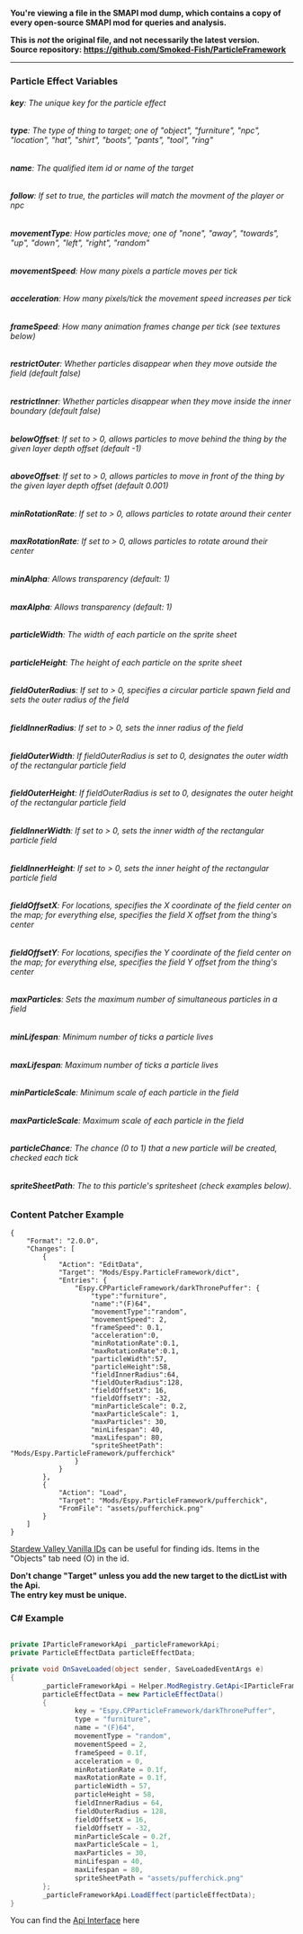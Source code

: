 **You're viewing a file in the SMAPI mod dump, which contains a copy of every open-source SMAPI mod
for queries and analysis.**

**This is _not_ the original file, and not necessarily the latest version.**  
**Source repository: https://github.com/Smoked-Fish/ParticleFramework**

----

### Particle Effect Variables
###### **key**: The unique key for the particle effect
###### **type**: The type of thing to target; one of "object", "furniture", "npc", "location", "hat", "shirt", "boots", "pants", "tool", "ring"
###### **name**: The qualified item id or name of the target
###### **follow**: If set to true, the particles will match the movment of the player or npc
###### **movementType**: How particles move; one of "none", "away", "towards", "up", "down", "left", "right", "random"
###### **movementSpeed**: How many pixels a particle moves per tick
###### **acceleration**: How many pixels/tick the movement speed increases per tick
###### **frameSpeed**: How many animation frames change per tick (see textures below)
###### **restrictOuter**: Whether particles disappear when they move outside the field (default false)
###### **restrictInner**: Whether particles disappear when they move inside the inner boundary (default false)
###### **belowOffset**: If set to > 0, allows particles to move behind the thing by the given layer depth offset (default -1)
###### **aboveOffset**: If set to > 0, allows particles to move in front of the thing by the given layer depth offset (default 0.001)
###### **minRotationRate**: If set to > 0, allows particles to rotate around their center
###### **maxRotationRate**: If set to > 0, allows particles to rotate around their center
###### **minAlpha**: Allows transparency (default: 1)
###### **maxAlpha**: Allows transparency (default: 1)
###### **particleWidth**: The width of each particle on the sprite sheet
###### **particleHeight**: The height of each particle on the sprite sheet
###### **fieldOuterRadius**: If set to > 0, specifies a circular particle spawn field and sets the outer radius of the field
###### **fieldInnerRadius**: If set to > 0, sets the inner radius of the field
###### **fieldOuterWidth**: If fieldOuterRadius is set to 0, designates the outer width of the rectangular particle field
###### **fieldOuterHeight**: If fieldOuterRadius is set to 0, designates the outer height of the rectangular particle field
###### **fieldInnerWidth**: If set to > 0, sets the inner width of the rectangular particle field
###### **fieldInnerHeight**: If set to > 0, sets the inner height of the rectangular particle field
###### **fieldOffsetX**: For locations, specifies the X coordinate of the field center on the map; for everything else, specifies the field X offset from the thing's center
###### **fieldOffsetY**: For locations, specifies the Y coordinate of the field center on the map; for everything else, specifies the field Y offset from the thing's center
###### **maxParticles**: Sets the maximum number of simultaneous particles in a field
###### **minLifespan**: Minimum number of ticks a particle lives
###### **maxLifespan**: Maximum number of ticks a particle lives
###### **minParticleScale**: Minimum scale of each particle in the field
###### **maxParticleScale**: Maximum scale of each particle in the field
###### **particleChance**: The chance (0 to 1) that a new particle will be created, checked each tick
###### **spriteSheetPath**: The to this particle's spritesheet (check examples below).




### Content Patcher Example
```
{
	"Format": "2.0.0",
	"Changes": [
		{
			"Action": "EditData",
			"Target": "Mods/Espy.ParticleFramework/dict",
			"Entries": {
				"Espy.CPParticleFramework/darkThronePuffer": {
					"type":"furniture",
					"name":"(F)64",
					"movementType":"random",
					"movementSpeed": 2,
					"frameSpeed": 0.1,
					"acceleration":0,
					"minRotationRate":0.1,
					"maxRotationRate":0.1,
					"particleWidth":57,
					"particleHeight":58,
					"fieldInnerRadius":64,
					"fieldOuterRadius":128,
					"fieldOffsetX": 16,
					"fieldOffsetY": -32,
					"minParticleScale": 0.2,
					"maxParticleScale": 1,
					"maxParticles": 30,
					"minLifespan": 40,
					"maxLifespan": 80,
					"spriteSheetPath": "Mods/Espy.ParticleFramework/pufferchick"
				}
			}
		},
		{
			"Action": "Load",
			"Target": "Mods/Espy.ParticleFramework/pufferchick",
			"FromFile": "assets/pufferchick.png"
		}
	]
}
```

[Stardew Valley Vanilla IDs](https://mateusaquino.github.io/stardewids/) can be useful for finding ids. Items in the "Objects" tab need (O) in the id.

**Don't change "Target" unless you add the new target to the dictList with the Api.\
The entry key must be unique.**

### C# Example
```c#

private IParticleFrameworkApi _particleFrameworkApi;
private ParticleEffectData particleEffectData;

private void OnSaveLoaded(object sender, SaveLoadedEventArgs e)
{
        _particleFrameworkApi = Helper.ModRegistry.GetApi<IParticleFrameworkApi>("Espy.ParticleFramework");
        particleEffectData = new ParticleEffectData()
        {
                key = "Espy.CPParticleFramework/darkThronePuffer",
                type = "furniture",
                name = "(F)64",
                movementType = "random",
                movementSpeed = 2,
                frameSpeed = 0.1f,
                acceleration = 0,
                minRotationRate = 0.1f,
                maxRotationRate = 0.1f,
                particleWidth = 57,
                particleHeight = 58,
                fieldInnerRadius = 64,
                fieldOuterRadius = 128,
                fieldOffsetX = 16,
                fieldOffsetY = -32,
                minParticleScale = 0.2f,
                maxParticleScale = 1,
                maxParticles = 30,
                minLifespan = 40,
                maxLifespan = 80,
                spriteSheetPath = "assets/pufferchick.png"
        };
        _particleFrameworkApi.LoadEffect(particleEffectData);
}
```

You can find the [Api Interface](https://github.com/Smoked-Fish/ParticleFramework/blob/main/Framework/Interfaces/Internal/IParticleFrameworkApi.cs) here
